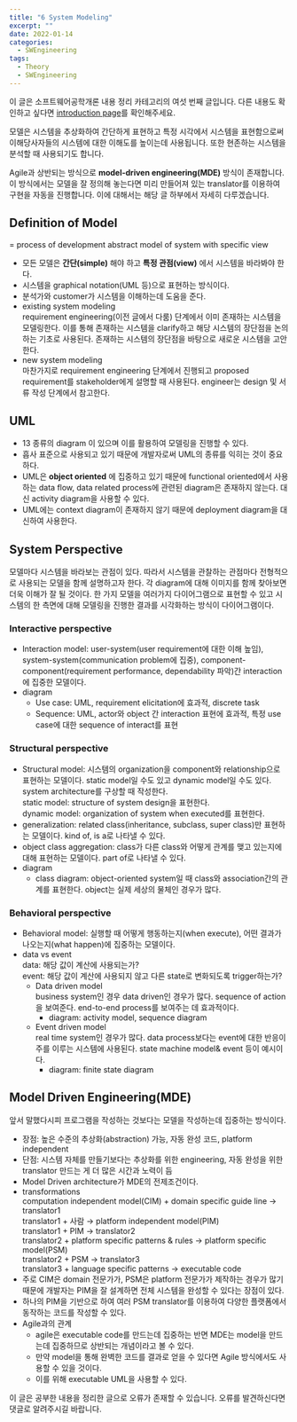 ```yaml
---
title: "6 System Modeling"
excerpt: ""
date: 2022-01-14
categories:
  - SWEngineering
tags:
  - Theory
  - SWEngineering
---
```


이 글은 소프트웨어공학개론 내용 정리 카테고리의 여섯 번째 글입니다. 다른 내용도 확인하고 싶다면 [introduction page](https://dongwon18.github.io/swengineering/SWEngineering_start/)를 확인해주세요.

모델은 시스템을 추상화하여 간단하게 표현하고 특정 시각에서 시스템을 표현함으로써 이해당사자들의 시스템에 대한 이해도를 높이는데 사용됩니다. 또한 현존하는 시스템을 분석할 때 사용되기도 합니다.

Agile과 상반되는 방식으로 **model-driven engineering(MDE)** 방식이 존재합니다. 이 방식에서는 모델을 잘 정의해 놓는다면 미리 만들어져 있는 translator를 이용하여 구현을 자동을 진행합니다. 이에 대해서는 해당 글 하부에서 자세히 다루겠습니다.

## Definition of Model

= process of development abstract model of system with specific view

- 모든 모델은 **간단(simple)** 해야 하고 **특정 관점(view)** 에서 시스템을 바라봐야 한다.
- 시스템을 graphical notation(UML 등)으로 표현하는 방식이다.
- 분석가와 customer가 시스템을 이해하는데 도움을 준다.
- existing system modeling  
requirement engineering(이전 글에서 다룸) 단계에서 이미 존재하는 시스템을 모델링한다. 이를 통해 존재하는 시스템을 clarify하고 해당 시스템의 장단점을 논의하는 기초로 사용된다. 존재하는 시스템의 장단점을 바탕으로 새로운 시스템을 고안한다.
- new system modeling  
마찬가지로 requirement engineering 단계에서 진행되고 proposed requirement를 stakeholder에게 설명할 때 사용된다. engineer는 design 및 서류 작성 단계에서 참고한다.

## UML

- 13 종류의 diagram 이 있으며 이를 활용하여 모델링을 진행할 수 있다.
- 흡사 표준으로 사용되고 있기 때문에 개발자로써 UML의 종류를 익히는 것이 중요하다.
- UML은 **object oriented** 에 집중하고 있기 때문에 functional oriented에서 사용하는 data flow, data related process에 관련된 diagram은 존재하지 않는다. 대신 activity diagram을 사용할 수 있다.
- UML에는 context diagram이 존재하지 않기 때문에 deployment diagram을 대신하여 사용한다.

## System Perspective

모델마다 시스템을 바라보는 관점이 있다. 따라서 시스템을 관찰하는 관점마다 전형적으로 사용되는 모델을 함께 설명하고자 한다. 각 diagram에 대해 이미지를 함께 찾아보면 더욱 이해가 잘 될 것이다. 한 가지 모델을 여러가지 다이어그램으로 표현할 수 있고 시스템의 한 측면에 대해 모델링을 진행한 결과를 시각화하는 방식이 다이어그램이다.

### Interactive perspective

- Interaction model: user-system(user requirement에 대한 이해 높임), system-system(communication problem에 집중), component-component(requirement performance, dependability 파악)간 interaction에 집중한 모델이다.
- diagram
    - Use case: UML, requirement elicitation에 효과적, discrete task
    - Sequence: UML, actor와 object 간 interaction 표현에 효과적, 특정 use case에 대한 sequence of interact를 표현

### Structural perspective

- Structural model: 시스템의 organization을 component와 relationship으로 표현하는 모델이다. static model일 수도 있고 dynamic model일 수도 있다. system architecture를 구상할 때 작성한다.  
static model: structure of system design을 표현한다.  
dynamic model: organization of system when executed를 표현한다.
- generalization: related class(inheritance, subclass, super class)만 표현하는 모델이다. kind of, is a로 나타낼 수 있다.
- object class aggregation: class가 다른 class와 어떻게 관계를 맺고 있는지에 대해 표현하는 모델이다. part of로 나타낼 수 있다.
- diagram
    - class diagram: object-oriented system일 때 class와 association간의 관계를 표현한다. object는 실제 세상의 물체인 경우가 많다.

### Behavioral perspective

- Behavioral model: 실행할 때 어떻게 행동하는지(when execute), 어떤 결과가 나오는지(what happen)에 집중하는 모델이다.
- data vs event  
data: 해당 값이 계산에 사용되는가?  
event: 해당 값이 계산에 사용되지 않고 다른 state로 변화되도록 trigger하는가?
    - Data driven model  
    business system인 경우 data driven인 경우가 많다. sequence of action을 보여준다. end-to-end process를 보여주는 데 효과적이다.
        - diagram: activity model, sequence diagram
    - Event driven model  
    real time system인 경우가 많다. data process보다는 event에 대한 반응이 주를 이루는 시스템에 사용된다. state machine model& event 등이 예시이다.
        - diagram: finite state diagram

## Model Driven Engineering(MDE)

앞서 말했다시피 프로그램을 작성하는 것보다는 모델을 작성하는데 집중하는 방식이다. 

- 장점: 높은 수준의 추상화(abstraction) 가능, 자동 완성 코드, platform independent
- 단점: 시스템 자체를 만들기보다는 추상화를 위한 engineering, 자동 완성을 위한 translator 만드는 게 더 많은 시간과 노력이 듬
- Model Driven architecture가 MDE의 전제조건이다.
- transformations  
computation independent model(CIM) + domain specific guide line → translator1  
translator1 + 사람 → platform independent model(PIM)  
translator1 + PIM → translator2  
translator2 + platform specific patterns & rules → platform specific model(PSM)  
translator2 + PSM → translator3  
translator3 + language specific patterns → executable code
- 주로 CIM은 domain 전문가가, PSM은 platform 전문가가 제작하는 경우가 많기 때문에 개발자는 PIM을 잘 설계하면 전체 시스템을 완성할 수 있다는 장점이 있다.
- 하나의 PIM을 기반으로 하여 여러 PSM translator를 이용하여 다양한 플랫폼에서 동작하는 코드를 작성할 수 있다.
- Agile과의 관계
    - agile은 executable code를 만드는데 집중하는 반면 MDE는 model을 만드는데 집중하므로 상반되는 개념이라고 볼 수 있다.
    - 만약 model을 통해 완벽한 코드를 결과로 얻을 수 있다면 Agile 방식에서도 사용할 수 있을 것이다.
    - 이를 위해 executable UML을 사용할 수 있다.

이 글은 공부한 내용을 정리한 글으로 오류가 존재할 수 있습니다. 오류를 발견하신다면 댓글로 알려주시길 바랍니다.

